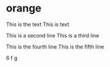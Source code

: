 # orange
This is the text
This is text

This is a second line
This is a third line

This is the fourth line
This is the fifth line

6
f
g

